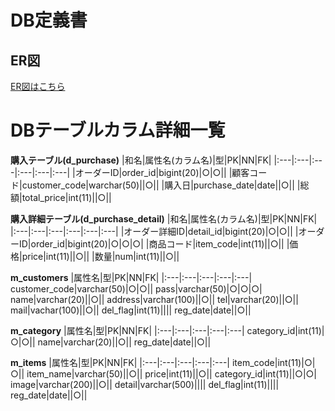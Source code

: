 # DB定義書
## ER図
[ER図はこちら](https://github.com/Aso2001388/2021sys-design/blob/main/ER_color.md "ER図はこちら")

# DBテーブルカラム詳細一覧

**購入テーブル(d_purchase)**
|和名|属性名(カラム名)|型|PK|NN|FK|
|:---|:---|:---|:---|:---|:---|
|オーダーID|order_id|bigint(20)|○|○||
|顧客コード|customer_code|warchar(50)||○||
|購入日|purchase_date|date||○||
|総額|total_price|int(11)||○||

**購入詳細テーブル(d_purchase_detail)**
|和名|属性名(カラム名)|型|PK|NN|FK|
|:---|:---|:---|:---|:---|:---|
|オーダー詳細ID|detail_id|bigint(20)|○|○||
|オーダーID|order_id|bigint(20)|○|○|○|
|商品コード|item_code|int(11)||○||
|価格|price|int(11)||○||
|数量|num|int(11)||○||

**m_customers**
|属性名|型|PK|NN|FK|
|:---|:---|:---|:---|:---|
customer_code|varchar(50)|○|○||
pass|varchar(50)|○|○|○|
name|varchar(20)||○||
address|varchar(100)||○||
tel|varchar(20)||○||
mail|vachar(100)||○||
del_flag|int(11)||||
reg_date|date||○||

**m_category**
|属性名|型|PK|NN|FK|
|:---|:---|:---|:---|:---|
category_id|int(11)|○|○||
name|varchar(20)||○||
reg_date|date||○||

**m_items**
|属性名|型|PK|NN|FK|
|:---|:---|:---|:---|:---|
item_code|int(11)|○|○||
item_name|varchar(50)||○||
price|int(11)||○||
category_id|int(11)||○|○|
image|varchar(200)||○||
detail|varchar(500)||||
del_flag|int(11)||||
reg_date|date||○||

